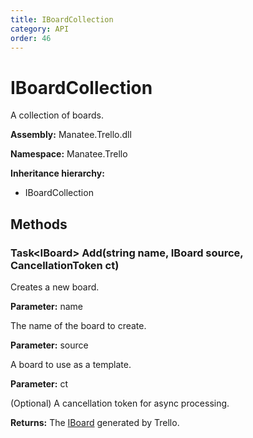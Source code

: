 ```yaml
---
title: IBoardCollection
category: API
order: 46
---
```


# IBoardCollection

A collection of boards.

**Assembly:** Manatee.Trello.dll

**Namespace:** Manatee.Trello

**Inheritance hierarchy:**

- IBoardCollection

## Methods

### Task&lt;IBoard&gt; Add(string name, IBoard source, CancellationToken ct)

Creates a new board.

**Parameter:** name

The name of the board to create.

**Parameter:** source

A board to use as a template.

**Parameter:** ct

(Optional) A cancellation token for async processing.

**Returns:** The [IBoard](IBoard#iboard) generated by Trello.

